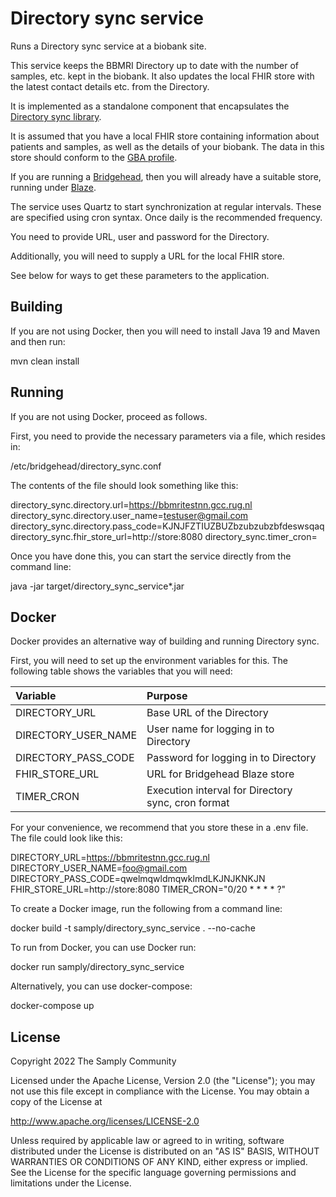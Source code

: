 # Directory sync service

Runs a Directory sync service at a biobank site.

This service keeps the BBMRI Directory up to date with the number of samples, etc.
kept in the biobank. It also updates the local FHIR store with the latest contact
details etc. from the Directory.

It is implemented as a standalone component that encapsulates the [Directory sync library](https://github.com/samply/directory-sync).

It is assumed that you have a local FHIR store containing information about patients
and samples, as well as the details of your biobank. The data in this store should conform to
the [GBA profile](https://simplifier.net/bbmri.de/~resources?category=Profile).

If you are running a [Bridgehead](https://github.com/samply/bridgehead), then
you will already have a suitable store, running under [Blaze](https://github.com/samply/blaze).

The service uses Quartz to start synchronization at regular intervals. These are specified
using cron syntax. Once daily is the recommended frequency.

You need to provide URL, user and password for the Directory.

Additionally, you will need to supply a URL for the local FHIR store.

See below for ways to get these parameters to the application.

## Building

If you are not using Docker, then you will need to install Java 19 and Maven and then run:

mvn clean install

## Running

If you are not using Docker, proceed as follows.

First, you need to provide the necessary parameters via a file, which
resides in:

/etc/bridgehead/directory_sync.conf

The contents of the file should look something like this:

directory_sync.directory.url=https://bbmritestnn.gcc.rug.nl
directory_sync.directory.user_name=testuser@gmail.com
directory_sync.directory.pass_code=KJNJFZTIUZBUZbzubzubzbfdeswsqaq
directory_sync.fhir_store_url=http://store:8080
directory_sync.timer_cron=

Once you have done this, you can start the service directly from the command line:

java -jar target/directory_sync_service\*.jar

## Docker

Docker provides an alternative way of building and running Directory sync.

First, you will need to set up the environment variables
for this. The following table shows the variables that you will need:

|Variable           |Purpose                                           |
|:------------------|:-------------------------------------------------|
|DIRECTORY_URL      |Base URL of the Directory                         |
|DIRECTORY_USER_NAME|User name for logging in to Directory             |
|DIRECTORY_PASS_CODE|Password for logging in to Directory              |
|FHIR_STORE_URL     |URL for Bridgehead Blaze store                    |
|TIMER_CRON         |Execution interval for Directory sync, cron format|

For your convenience, we recommend that you store these in a .env file.
The file could look like this:

DIRECTORY_URL=https://bbmritestnn.gcc.rug.nl
DIRECTORY_USER_NAME=foo@gmail.com
DIRECTORY_PASS_CODE=qwelmqwldmqwklmdLKJNJKNKJN
FHIR_STORE_URL=http://store:8080
TIMER_CRON="0/20 * * * * ?"

To create a Docker image, run the following from a command line:

docker build -t samply/directory_sync_service . --no-cache

To run from Docker, you can use Docker run:

docker run samply/directory_sync_service

Alternatively, you can use docker-compose:

docker-compose up

## License
        
Copyright 2022 The Samply Community
        
Licensed under the Apache License, Version 2.0 (the "License"); you may not use this file except in compliance with the License. You may obtain a copy of the License at
        
http://www.apache.org/licenses/LICENSE-2.0
        
Unless required by applicable law or agreed to in writing, software distributed under the License is distributed on an "AS IS" BASIS, WITHOUT WARRANTIES OR CONDITIONS OF ANY KIND, either express or implied. See the License for the specific language governing permissions and limitations under the License.
 
